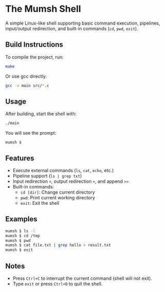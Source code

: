 # The Mumsh Shell

A simple Linux-like shell supporting basic command execution, pipelines, input/output redirection, and built-in commands (`cd`, `pwd`, `exit`).

## Build Instructions

To compile the project, run:

```bash
make
```

Or use gcc directly:

```bash
gcc -o main src/*.c
```

## Usage

After building, start the shell with:

```bash
./main
```

You will see the prompt:

```
mumsh $
```

## Features

- Execute external commands (`ls`, `cat`, `echo`, etc.)
- Pipeline support (`ls | grep txt`)
- Input redirection `<`, output redirection `>`, and append `>>`
- Built-in commands:
  - `cd [dir]`: Change current directory
  - `pwd`: Print current working directory
  - `exit`: Exit the shell

## Examples

```bash
mumsh $ ls -l
mumsh $ cd /tmp
mumsh $ pwd
mumsh $ cat file.txt | grep hello > result.txt
mumsh $ exit
```

## Notes

- Press `Ctrl+C` to interrupt the current command (shell will not exit).
- Type `exit` or press `Ctrl+D` to quit the shell.
